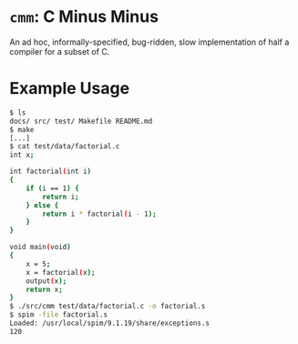 # `cmm`: C Minus Minus

An ad hoc, informally-specified, bug-ridden, slow implementation of half a compiler for a subset of C.

# Example Usage

```sh
$ ls
docs/ src/ test/ Makefile README.md
$ make
[...]
$ cat test/data/factorial.c
int x;

int factorial(int i)
{
    if (i == 1) {
        return i;
    } else {
        return i * factorial(i - 1);
    }
}

void main(void)
{
    x = 5;
    x = factorial(x);
    output(x);
    return x;
}
$ ./src/cmm test/data/factorial.c -o factorial.s
$ spim -file factorial.s
Loaded: /usr/local/spim/9.1.19/share/exceptions.s
120
```

